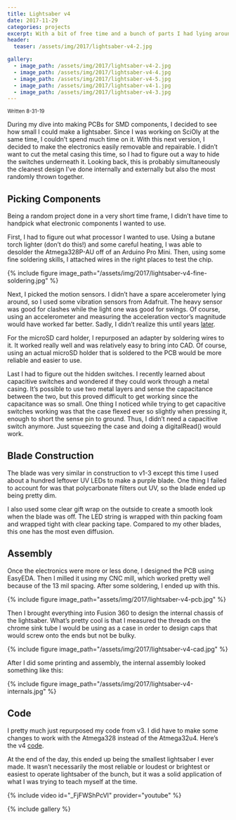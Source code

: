 ```yaml
---
title: Lightsaber v4
date: 2017-11-29
categories: projects
excerpt: With a bit of free time and a bunch of parts I had lying around, I constructed the 4th iteration of my lightsaber.
header:
  teaser: /assets/img/2017/lightsaber-v4-2.jpg

gallery:
  - image_path: /assets/img/2017/lightsaber-v4-2.jpg
  - image_path: /assets/img/2017/lightsaber-v4-4.jpg
  - image_path: /assets/img/2017/lightsaber-v4-5.jpg
  - image_path: /assets/img/2017/lightsaber-v4-1.jpg
  - image_path: /assets/img/2017/lightsaber-v4-3.jpg
---
```


<sub>Written 8-31-19</sub>

During my dive into making PCBs for SMD components, I decided to see how small I could make a lightsaber. Since I was working on SciOly at the same time, I couldn’t spend much time on it. With this next version, I decided to make the electronics easily removable and repairable. I didn’t want to cut the metal casing this time, so I had to figure out a way to hide the switches underneath it. Looking back, this is probably simultaneously the cleanest design I’ve done internally and externally but also the most randomly thrown together.

## Picking Components

Being a random project done in a very short time frame, I didn’t have time to handpick what electronic components I wanted to use.

First, I had to figure out what processor I wanted to use. Using a butane torch lighter (don’t do this!) and some careful heating, I was able to desolder the Atmega328P-AU off of an Arduino Pro Mini. Then, using some fine soldering skills, I attached wires in the right places to test the chip.

{% include figure image_path="/assets/img/2017/lightsaber-v4-fine-soldering.jpg" %}

Next, I picked the motion sensors. I didn’t have a spare accelerometer lying around, so I used some vibration sensors from Adafruit. The heavy sensor was good for clashes while the light one was good for swings. Of course, using an accelerometer and measuring the acceleration vector’s magnitude would have worked far better. Sadly, I didn’t realize this until years [later](https://matthewtran.dev/2019/07/wireless-accelerometer/).

For the microSD card holder, I repurposed an adapter by soldering wires to it. It worked really well and was relatively easy to bring into CAD. Of course, using an actual microSD holder that is soldered to the PCB would be more reliable and easier to use.

Last I had to figure out the hidden switches. I recently learned about capacitive switches and wondered if they could work through a metal casing. It’s possible to use two metal layers and sense the capacitance between the two, but this proved difficult to get working since the capacitance was so small. One thing I noticed while trying to get capacitive switches working was that the case flexed ever so slightly when pressing it, enough to short the sense pin to ground. Thus, I didn’t need a capacitive switch anymore. Just squeezing the case and doing a digitalRead() would work.

## Blade Construction

The blade was very similar in construction to v1-3 except this time I used about a hundred leftover UV LEDs to make a purple blade. One thing I failed to account for was that polycarbonate filters out UV, so the blade ended up being pretty dim.

I also used some clear gift wrap on the outside to create a smooth look when the blade was off. The LED string is wrapped with thin packing foam and wrapped tight with clear packing tape. Compared to my other blades, this one has the most even diffusion.

## Assembly

Once the electronics were more or less done, I designed the PCB using EasyEDA. Then I milled it using my CNC mill, which worked pretty well because of the 13 mil spacing. After some soldering, I ended up with this.

{% include figure image_path="assets/img/2017/lightsaber-v4-pcb.jpg" %}

Then I brought everything into Fusion 360 to design the internal chassis of the lightsaber. What’s pretty cool is that I measured the threads on the chrome sink tube I would be using as a case in order to design caps that would screw onto the ends but not be bulky.

{% include figure image_path="/assets/img/2017/lightsaber-v4-cad.jpg" %}

After I did some printing and assembly, the internal assembly looked something like this:

{% include figure image_path="/assets/img/2017/lightsaber-v4-internals.jpg" %}

## Code

I pretty much just repurposed my code from v3. I did have to make some changes to work with the Atmega328 instead of the Atmega32u4. Here’s the v4 [code](https://gist.github.com/dragonlock2/43a271a353125fc9af5b1cd2af89acf9).

At the end of the day, this ended up being the smallest lightsaber I ever made. It wasn’t necessarily the most reliable or loudest or brightest or easiest to operate lightsaber of the bunch, but it was a solid application of what I was trying to teach myself at the time.

{% include video id="_FjFWShPcVI" provider="youtube" %}

{% include gallery %}

